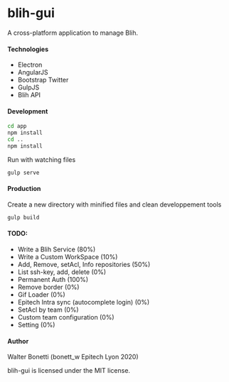 <!--
@Author: Walter Bonetti <IniterWorker>
@Date:   2016-06-06T00:19:14+02:00
@Email:  walter.bonetti@epitech.eu
@Last modified by:   IniterWorker
@Last modified time: 2016-06-07T20:55:04+02:00
@License: MIT
-->

# blih-gui
A cross-platform application to manage Blih.

#### Technologies
* Electron
* AngularJS
* Bootstrap Twitter
* GulpJS
* Blih API

#### Development

```sh
cd app
npm install
cd ..
npm install
```

Run with watching files

```sh
gulp serve
```

#### Production

Create a new directory with minified files and clean developpement tools

```sh
gulp build
```

#### TODO:
* Write a Blih Service (80%)
* Write a Custom WorkSpace (10%)
* Add, Remove, setAcl, Info repositories (50%)
* List ssh-key, add, delete (0%)
* Permanent Auth (100%)
* Remove border (0%)
* Gif Loader (0%)
* Epitech Intra sync (autocomplete login) (0%)
* SetAcl by team (0%)
* Custom team configuration (0%)
* Setting (0%)

#### Author
Walter Bonetti (bonett_w Epitech Lyon 2020)

blih-gui is licensed under the MIT license.
